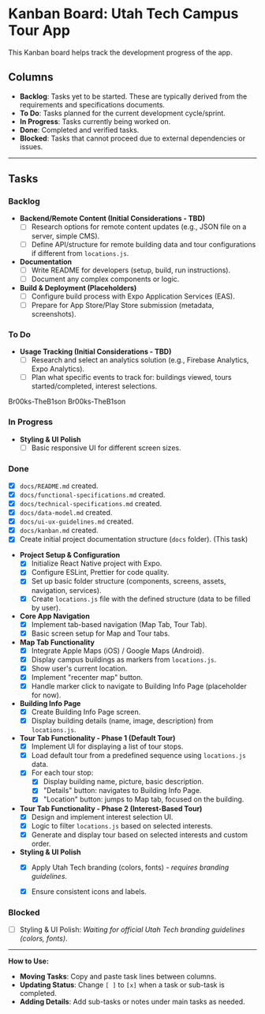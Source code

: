# Kanban Board: Utah Tech Campus Tour App

This Kanban board helps track the development progress of the app.

## Columns

- **Backlog**: Tasks yet to be started. These are typically derived from the requirements and specifications documents.
- **To Do**: Tasks planned for the current development cycle/sprint.
- **In Progress**: Tasks currently being worked on.
- **Done**: Completed and verified tasks.
- **Blocked**: Tasks that cannot proceed due to external dependencies or issues.

---

## Tasks

### Backlog



- **Backend/Remote Content (Initial Considerations - TBD)**
  - [ ] Research options for remote content updates (e.g., JSON file on a server, simple CMS).
  - [ ] Define API/structure for remote building data and tour configurations if different from `locations.js`.
- **Documentation**
  - [ ] Write README for developers (setup, build, run instructions).
  - [ ] Document any complex components or logic.
- **Build & Deployment (Placeholders)**
  - [ ] Configure build process with Expo Application Services (EAS).
  - [ ] Prepare for App Store/Play Store submission (metadata, screenshots).

### To Do

- **Usage Tracking (Initial Considerations - TBD)**
  - [ ] Research and select an analytics solution (e.g., Firebase Analytics, Expo Analytics).
  - [ ] Plan what specific events to track for: buildings viewed, tours started/completed, interest selections.

Br00ks-TheB1son
Br00ks-TheB1son

### In Progress

- **Styling & UI Polish**
  - [ ] Basic responsive UI for different screen sizes.

### Done

- [x] `docs/README.md` created.
- [x] `docs/functional-specifications.md` created.
- [x] `docs/technical-specifications.md` created.
- [x] `docs/data-model.md` created.
- [x] `docs/ui-ux-guidelines.md` created.
- [x] `docs/kanban.md` created.
- [x] Create initial project documentation structure (`docs` folder). (This task)
- **Project Setup & Configuration**
  - [x] Initialize React Native project with Expo.
  - [x] Configure ESLint, Prettier for code quality.
  - [x] Set up basic folder structure (components, screens, assets, navigation, services).
  - [x] Create `locations.js` file with the defined structure (data to be filled by user).
- **Core App Navigation**
  - [x] Implement tab-based navigation (Map Tab, Tour Tab).
  - [x] Basic screen setup for Map and Tour tabs.
- **Map Tab Functionality**
  - [x] Integrate Apple Maps (iOS) / Google Maps (Android).
  - [x] Display campus buildings as markers from `locations.js`.
  - [x] Show user's current location.
  - [x] Implement "recenter map" button.
  - [x] Handle marker click to navigate to Building Info Page (placeholder for now).
- **Building Info Page**
  - [x] Create Building Info Page screen.
  - [x] Display building details (name, image, description) from `locations.js`.
- **Tour Tab Functionality - Phase 1 (Default Tour)**
  - [x] Implement UI for displaying a list of tour stops.
  - [x] Load default tour from a predefined sequence using `locations.js` data.
  - [x] For each tour stop:
    - [x] Display building name, picture, basic description.
    - [x] "Details" button: navigates to Building Info Page.
    - [x] "Location" button: jumps to Map tab, focused on the building.
- **Tour Tab Functionality - Phase 2 (Interest-Based Tour)**
  - [x] Design and implement interest selection UI.
  - [x] Logic to filter `locations.js` based on selected interests.
  - [x] Generate and display tour based on selected interests and custom order.
- **Styling & UI Polish**
  - [x] Apply Utah Tech branding (colors, fonts) - _requires branding guidelines_.
  - [x] Ensure consistent icons and labels.



### Blocked

- [ ] Styling & UI Polish: _Waiting for official Utah Tech branding guidelines (colors, fonts)_.

---

**How to Use:**

- **Moving Tasks**: Copy and paste task lines between columns.
- **Updating Status**: Change `[ ]` to `[x]` when a task or sub-task is completed.
- **Adding Details**: Add sub-tasks or notes under main tasks as needed.
